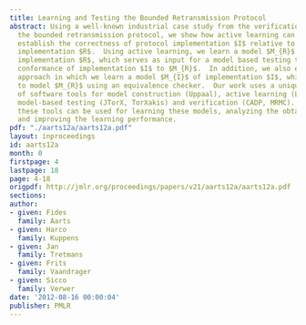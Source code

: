 ```yaml
---
title: Learning and Testing the Bounded Retransmission Protocol
abstract: Using a well-known industrial case study from the verification literature,
  the bounded retransmission protocol, we show how active learning can be used to
  establish the correctness of protocol implementation $I$ relative to a given reference
  implementation $R$.  Using active learning, we learn a model $M_{R}$ of reference
  implementation $R$, which serves as input for a model based testing tool that checks
  conformance of implementation $I$ to $M_{R}$.  In addition, we also explore an alternative
  approach in which we learn a model $M_{I}$ of implementation $I$, which is compared
  to model $M_{R}$ using an equivalence checker.  Our work uses a unique combination
  of software tools for model construction (Uppaal), active learning (LearnLib, Tomte),
  model-based testing (JTorX, TorXakis) and verification (CADP, MRMC).  We show how
  these tools can be used for learning these models, analyzing the obtained results,
  and improving the learning performance.
pdf: "./aarts12a/aarts12a.pdf"
layout: inproceedings
id: aarts12a
month: 0
firstpage: 4
lastpage: 18
page: 4-18
origpdf: http://jmlr.org/proceedings/papers/v21/aarts12a/aarts12a.pdf
sections: 
author:
- given: Fides
  family: Aarts
- given: Harco
  family: Kuppens
- given: Jan
  family: Tretmans
- given: Frits
  family: Vaandrager
- given: Sicco
  family: Verwer
date: '2012-08-16 00:00:04'
publisher: PMLR
---
```

